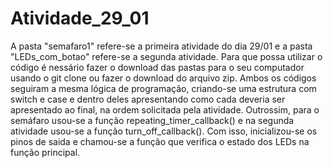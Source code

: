 # Atividade_29_01

A pasta "semafaro1" refere-se a primeira atividade do dia 29/01 e a pasta "LEDs_com_botao" refere-se a segunda atividade. Para que possa utilizar o código é nessário fazer o download das pastas para o seu computador usando o git clone <link> ou fazer o download do arquivo zip. Ambos os códigos seguiram a mesma lógica de programação, criando-se uma estrutura com switch e case e dentro deles apresentando como cada deveria ser apresentado ao final, na ordem solicitada pela atividade. Outrossim, para o semáfaro usou-se a função repeating_timer_callback() e na segunda atividade usou-se a função turn_off_callback(). Com isso, inicializou-se os pinos de saida e chamou-se a função que verifica o estado dos LEDs na função principal.
